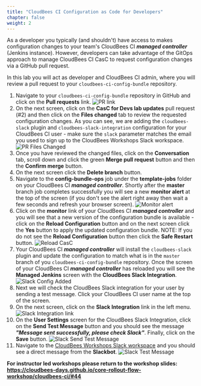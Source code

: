 ```yaml
---
title: "CloudBees CI Configuration as Code for Developers"
chapter: false
weight: 2
---
```


As a developer you typically (and shouldn't) have access to makes configuration changes to your team's CloudBees CI ***managed controller*** (Jenkins instance). However, developers can take advantage of the GitOps approach to manage CloudBees CI CasC to request configuration changes via a GitHub pull request.

In this lab you will act as developer and CloudBees CI admin, where you will review a pull request to your `cloudbees-ci-config-bundle` repository.

1. Navigate to your `cloudbees-ci-config-bundle` repository in GitHub and click on the **Pull requests** link. ![PR link](pr-link.png?width=50pc) 
2. On the next screen, click on the **CasC for Devs lab updates** pull request (#2) and then click on the **Files changed** tab to review the requested configuration changes. As you can see, we are adding the `cloudbees-slack` plugin and `cloudbees-slack-integration` configuration for your CloudBees CI user - make sure the `slack` parameter matches the email you used to sign up to the CloudBees Workshops Slack workspace. ![PR Files Changed](dev-casc-changes.png?width=50pc)
3. Once you have reviewed the changed files, click on the **Conversation** tab, scroll down and click the green **Merge pull request** button and then the **Confirm merge** button.
4. On the next screen click the **Delete branch** button.
5. Navigate to the **config-bundle-ops** job under the **template-jobs** folder on your CloudBees CI ***managed controller***. Shortly after the **master** branch job completes successfully you will see a new **monitor alert** at the top of the screen (if you don't see the alert right away then wait a few seconds and refresh your browser screen). ![Monitor alert](monitor-alert.png?width=50pc)
6. Click on the **monitor** link of your CloudBees CI ***managed controller*** and you will see that a new version of the configuration bundle is available - click on the **Reload Configuration** button and on the next screen click the **Yes** button to apply the updated configuration bundle. NOTE: If you do not see the **Reload Configuration** button then click the **Safe Restart** button. ![Reload CasC](reload-config.png?width=50pc)
7. Your CloudBees CI ***managed controller*** will install the `cloudbees-slack` plugin and update the configuration to match what is in the `master` branch of you `cloudbees-ci-config-bundle` repository. Once the screen of your CloudBees CI ***managed controller*** has reloaded you will see the **Managed Jenkins** screen with the **CloudBees Slack Integration**. ![Slack Config Added](slack-config-added.png?width=50pc)
8. Next we will check the CloudBees Slack integration for your user by sending a test message. Click your CloudBees CI user name at the top of the screen.
9. On the next screen, click on the **Slack Integration** link in the left menu. ![Slack Integration link](slack-integration-link.png?width=50pc)
10. On the **User Settings** screen for the CloudBees Slack Integration, click on the **Send Test Message** button and you should see the message ***"Message sent successfully, please check Slack"***. Finally, click on the **Save** button. ![Slack Send Test Message](slack-send-test-msg.png?width=50pc)
11. Navigate to the [CloudBees Workshops Slack workspace](https://app.slack.com/client/T010A455W77/) and you should see a direct message from the **Slackbot**. ![Slack Test Message](slack-test-msg.png?width=50pc)

**For instructor led workshops please return to the workshop slides: https://cloudbees-days.github.io/core-rollout-flow-workshop/cloudbees-ci/#44**
